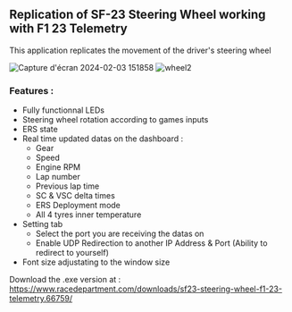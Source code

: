 ## Replication of SF-23 Steering Wheel working with F1 23 Telemetry

This application replicates the movement of the driver's steering wheel

![Capture d'écran 2024-02-03 151858](https://github.com/Fredrik2002/Steering-wheel/assets/86866135/08925157-8dec-45ee-9291-baa7408dd5f4)
![wheel2](https://github.com/Fredrik2002/Steering-wheel/assets/86866135/941385e2-c6c0-45ab-90eb-f38beaa47131)

### Features :
- Fully functionnal LEDs
- Steering wheel rotation according to games inputs
- ERS state
- Real time updated datas on the dashboard :
    - Gear
    - Speed
    - Engine RPM
    - Lap number
    - Previous lap time
    - SC & VSC delta times
    - ERS Deployment mode
    - All 4 tyres inner temperature 
- Setting tab 
    - Select the port you are receiving the datas on
    - Enable UDP Redirection to another IP Address & Port (Ability to redirect to yourself)
- Font size adjustating to the window size

Download the .exe version at : https://www.racedepartment.com/downloads/sf23-steering-wheel-f1-23-telemetry.66759/
